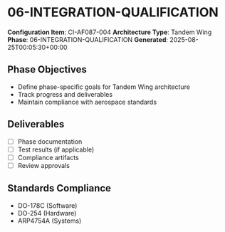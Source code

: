 # 06-INTEGRATION-QUALIFICATION

**Configuration Item**: CI-AF087-004
**Architecture Type**: Tandem Wing
**Phase**: 06-INTEGRATION-QUALIFICATION
**Generated**: 2025-08-25T00:05:30+00:00

## Phase Objectives
- Define phase-specific goals for Tandem Wing architecture
- Track progress and deliverables
- Maintain compliance with aerospace standards

## Deliverables
- [ ] Phase documentation
- [ ] Test results (if applicable)
- [ ] Compliance artifacts
- [ ] Review approvals

## Standards Compliance
- DO-178C (Software)
- DO-254 (Hardware)
- ARP4754A (Systems)
